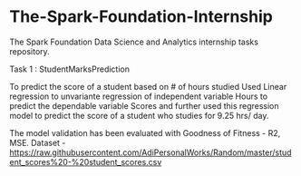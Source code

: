 # The-Spark-Foundation-Internship

The Spark Foundation Data Science and Analytics internship tasks repository.

Task 1 : StudentMarksPrediction

To predict the score of a student based on # of hours studied Used Linear regression to unvariante regression of independent variable Hours to predict the dependable variable Scores and further used this regression model to predict the score of a student who studies for 9.25 hrs/ day.

The model validation has been evaluated with Goodness of Fitness - R2, MSE.
Dataset - https://raw.githubusercontent.com/AdiPersonalWorks/Random/master/student_scores%20-%20student_scores.csv
